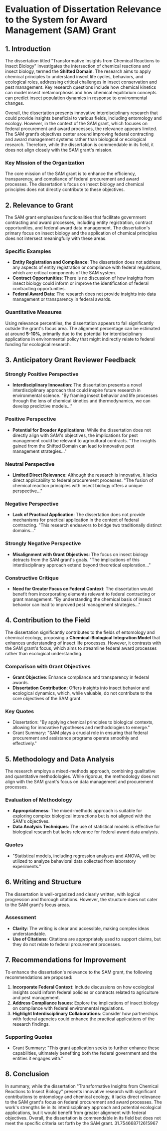 # Evaluation of Dissertation Relevance to the System for Award Management (SAM) Grant

## 1. Introduction

The dissertation titled "Transformative Insights from Chemical Reactions to Insect Biology" investigates the intersection of chemical reactions and insect biology, termed the **Shifted Domain**. The research aims to apply chemical principles to understand insect life cycles, behaviors, and ecological roles, addressing critical challenges in insect conservation and pest management. Key research questions include how chemical kinetics can model insect metamorphosis and how chemical equilibrium concepts can predict insect population dynamics in response to environmental changes.

Overall, the dissertation presents innovative interdisciplinary research that could provide insights beneficial to various fields, including entomology and ecology. However, in the context of the SAM grant, which focuses on federal procurement and award processes, the relevance appears limited. The SAM grant’s objectives center around improving federal contracting and award management systems rather than biological or ecological research. Therefore, while the dissertation is commendable in its field, it does not align closely with the SAM grant's mission.

### Key Mission of the Organization
The core mission of the SAM grant is to enhance the efficiency, transparency, and compliance of federal procurement and award processes. The dissertation's focus on insect biology and chemical principles does not directly contribute to these objectives.

## 2. Relevance to Grant

The SAM grant emphasizes functionalities that facilitate government contracting and award processes, including entity registration, contract opportunities, and federal award data management. The dissertation's primary focus on insect biology and the application of chemical principles does not intersect meaningfully with these areas. 

### Specific Examples
- **Entity Registration and Compliance**: The dissertation does not address any aspects of entity registration or compliance with federal regulations, which are critical components of the SAM system.
- **Contract Opportunities**: There is no discussion of how insights from insect biology could inform or improve the identification of federal contracting opportunities.
- **Federal Award Data**: The research does not provide insights into data management or transparency in federal awards.

### Quantitative Measures
Using relevance percentiles, the dissertation appears to fall significantly outside the grant's focus area. The alignment percentage can be estimated at around **5-10%**, primarily due to the potential for interdisciplinary applications in environmental policy that might indirectly relate to federal funding for ecological research.

## 3. Anticipatory Grant Reviewer Feedback

### Strongly Positive Perspective
- **Interdisciplinary Innovation**: The dissertation presents a novel interdisciplinary approach that could inspire future research in environmental science. "By framing insect behavior and life processes through the lens of chemical kinetics and thermodynamics, we can develop predictive models..."

### Positive Perspective
- **Potential for Broader Applications**: While the dissertation does not directly align with SAM's objectives, the implications for pest management could be relevant to agricultural contracts. "The insights gained from the Shifted Domain can lead to innovative pest management strategies..."

### Neutral Perspective
- **Limited Direct Relevance**: Although the research is innovative, it lacks direct applicability to federal procurement processes. "The fusion of chemical reaction principles with insect biology offers a unique perspective..."

### Negative Perspective
- **Lack of Practical Application**: The dissertation does not provide mechanisms for practical application in the context of federal contracting. "This research endeavors to bridge two traditionally distinct domains..."

### Strongly Negative Perspective
- **Misalignment with Grant Objectives**: The focus on insect biology detracts from the SAM grant's goals. "The implications of this interdisciplinary approach extend beyond theoretical exploration..."

### Constructive Critique
- **Need for Greater Focus on Federal Context**: The dissertation would benefit from incorporating elements relevant to federal contracting or grant management. "By understanding the chemical basis of insect behavior can lead to improved pest management strategies..."

## 4. Contribution to the Field

The dissertation significantly contributes to the fields of entomology and chemical ecology, proposing a **Chemical-Biological Integration Model** that enhances understanding of insect life processes. However, it contrasts with the SAM grant's focus, which aims to streamline federal award processes rather than ecological understanding.

### Comparison with Grant Objectives
- **Grant Objective**: Enhance compliance and transparency in federal awards.
- **Dissertation Contribution**: Offers insights into insect behavior and ecological dynamics, which, while valuable, do not contribute to the core objectives of the SAM grant.

### Key Quotes
- Dissertation: "By applying chemical principles to biological contexts, allowing for innovative hypotheses and methodologies to emerge."
- Grant Summary: "SAM plays a crucial role in ensuring that federal procurement and assistance programs operate smoothly and effectively."

## 5. Methodology and Data Analysis

The research employs a mixed-methods approach, combining qualitative and quantitative methodologies. While rigorous, the methodology does not align with the SAM grant's focus on data management and procurement processes.

### Evaluation of Methodology
- **Appropriateness**: The mixed-methods approach is suitable for exploring complex biological interactions but is not aligned with the SAM's objectives.
- **Data Analysis Techniques**: The use of statistical models is effective for biological research but lacks relevance for federal award data analysis.

### Quotes
- "Statistical models, including regression analyses and ANOVA, will be utilized to analyze behavioral data collected from laboratory experiments."

## 6. Writing and Structure

The dissertation is well-organized and clearly written, with logical progression and thorough citations. However, the structure does not cater to the SAM grant's focus areas.

### Assessment
- **Clarity**: The writing is clear and accessible, making complex ideas understandable.
- **Use of Citations**: Citations are appropriately used to support claims, but they do not relate to federal procurement processes.

## 7. Recommendations for Improvement

To enhance the dissertation's relevance to the SAM grant, the following recommendations are proposed:

1. **Incorporate Federal Context**: Include discussions on how ecological insights could inform federal policies or contracts related to agriculture and pest management.
2. **Address Compliance Issues**: Explore the implications of insect biology on compliance with federal environmental regulations.
3. **Highlight Interdisciplinary Collaborations**: Consider how partnerships with federal agencies could enhance the practical applications of the research findings.

### Supporting Quotes
- Grant Summary: "This grant application seeks to further enhance these capabilities, ultimately benefiting both the federal government and the entities it engages with."

## 8. Conclusion

In summary, while the dissertation "Transformative Insights from Chemical Reactions to Insect Biology" presents innovative research with significant contributions to entomology and chemical ecology, it lacks direct relevance to the SAM grant's focus on federal procurement and award processes. The work's strengths lie in its interdisciplinary approach and potential ecological applications, but it would benefit from greater alignment with federal objectives. Overall, the dissertation is commendable in its field but does not meet the specific criteria set forth by the SAM grant. 31.754668712615967